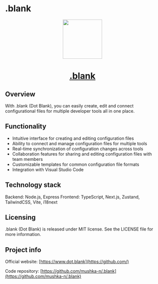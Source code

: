 # .blank

<p align="center">
  <a href="https://github.com/">
    <picture>
      <source srcset="https://upload.wikimedia.org/wikipedia/commons/thumb/a/a7/React-icon.svg/2300px-React-icon.svg.png">
      <img src="https://upload.wikimedia.org/wikipedia/commons/thumb/a/a7/React-icon.svg/2300px-React-icon.svg.png" height="128">
    </picture>
    <h1 align="center">.blank</h1>
  </a>
</p>

## Overview

With .blank (Dot Blank), you can easily create, edit and connect configurational files for multiple developer tools all in one place. 

## Functionality

* Intuitive interface for creating and editing configuration files
* Ability to connect and manage configuration files for multiple tools
* Real-time synchronization of configuration changes across tools
* Collaboration features for sharing and editing configuration files with team members
* Customizable templates for common configuration file formats
* Integration with Visual Studio Code

## Technology stack

Backend: Node.js, Express
Frontend: TypeScript, Next.js, Zustand, TailwindCSS, Vite, i18next

## Licensing 

.blank (Dot Blank) is released under MIT license. See the LICENSE file for more information.

## Project info

Official website:  [https://www.dot.blank](https://github.com/)

Code repository: [https://github.com/mushka-n/.blank](https://github.com/mushka-n/.blank)
